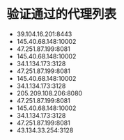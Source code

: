 # 验证通过的代理列表

 - 39.104.16.201:8443
 - 145.40.68.148:10002
 - 47.251.87.199:8081
 - 145.40.68.148:10002
 - 34.1.134.173:3128
 - 47.251.87.199:8081
 - 145.40.68.148:10002
 - 34.1.134.173:3128
 - 205.209.108.206:8080
 - 47.251.87.199:8081
 - 145.40.68.148:10002
 - 34.1.134.173:3128
 - 47.251.87.199:8081
 - 43.134.33.254:3128
